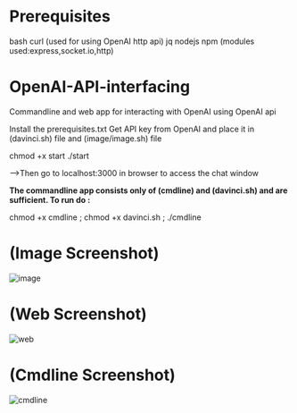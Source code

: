 # Prerequisites
bash
curl (used for using OpenAI http api)
jq
nodejs
npm (modules used:express,socket.io,http)

# OpenAI-API-interfacing
Commandline and web app for interacting with OpenAI using OpenAI api

Install the prerequisites.txt
Get API key from OpenAI and place it in (davinci.sh) file and (image/image.sh) file

chmod +x start
./start
 
-->Then go to localhost:3000 in browser to access the chat window


**The commandline app consists only of (cmdline) and (davinci.sh) and are sufficient. To run do :**

chmod +x cmdline ;
chmod +x davinci.sh ;
./cmdline

# (Image Screenshot) #
![image](https://user-images.githubusercontent.com/70572289/214599438-7d1070bc-b416-4fb8-a34a-11b5aaa4511e.png)




# (Web Screenshot) #
![web](https://user-images.githubusercontent.com/70572289/214385323-c917aad6-ccce-499f-9092-c696f186bb26.png)




# (Cmdline Screenshot) #
![cmdline](https://user-images.githubusercontent.com/70572289/214372020-77e3966b-f25d-411d-beb0-2da46614cfcf.png)
